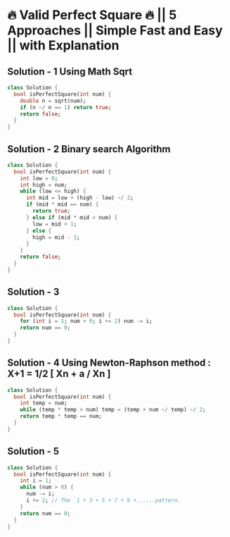 # 🔥 Valid Perfect Square 🔥 || 5 Approaches || Simple Fast and Easy || with Explanation

## Solution - 1 Using Math Sqrt

```dart
class Solution {
  bool isPerfectSquare(int num) {
    double n = sqrt(num);
    if (n ~/ n == 1) return true;
    return false;
  }
}
```

## Solution - 2 Binary search Algorithm

```dart
class Solution {
  bool isPerfectSquare(int num) {
    int low = 0;
    int high = num;
    while (low <= high) {
      int mid = low + (high - low) ~/ 2;
      if (mid * mid == num) {
        return true;
      } else if (mid * mid < num) {
        low = mid + 1;
      } else {
        high = mid - 1;
      }
    }
    return false;
  }
}
```

## Solution - 3

```dart
class Solution {
  bool isPerfectSquare(int num) {
    for (int i = 1; num > 0; i += 2) num -= i;
    return num == 0;
  }
}
```

## Solution - 4 Using Newton-Raphson method : X+1 = 1/2 [ Xn + a / Xn ]

```dart
class Solution {
  bool isPerfectSquare(int num) {
    int temp = num;
    while (temp * temp > num) temp = (temp + num ~/ temp) ~/ 2;
    return temp * temp == num;
  }
}
```

## Solution - 5

```dart
class Solution {
  bool isPerfectSquare(int num) {
    int i = 1;
    while (num > 0) {
      num -= i;
      i += 2; // The  1 + 3 + 5 + 7 + 9 +......pattern.
    }
    return num == 0;
  }
}
```
